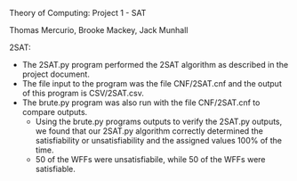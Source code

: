 Theory of Computing: Project 1 - SAT

Thomas Mercurio, Brooke Mackey, Jack Munhall


2SAT:
- The 2SAT.py program performed the 2SAT algorithm as described in the project document.
- The file input to the program was the file CNF/2SAT.cnf and the output of this program is CSV/2SAT.csv.
- The brute.py program was also run with the file CNF/2SAT.cnf to compare outputs.
  - Using the brute.py programs outputs to verify the 2SAT.py outputs, we found that our 2SAT.py algorithm correctly determined the satisfiability or unsatisfiability and the assigned values 100% of the time.
  - 50 of the WFFs were unsatisfiabile, while 50 of the WFFs were satisfiable.
